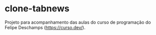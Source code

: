 # clone-tabnews

Projeto para acompanhamento das aulas do curso de programação do Felipe Deschamps (https://curso.dev/).
